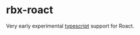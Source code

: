 rbx-roact
==============

Very early experimental [typescript](https://github.com/roblox-ts/roblox-ts) support for Roact.

